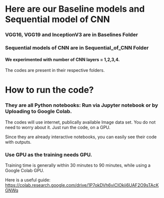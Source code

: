 # Here are our Baseline models and Sequential model of CNN

### VGG16, VGG19 and InceptionV3 are in Baselines Folder

### Sequential models of CNN are in Sequential_of_CNN Folder

#### We experimented with number of CNN layers = 1,2,3,4.

The codes are present in their respective folders.

# How to run the code?

### They are all Python notebooks: Run via Jupyter notebook or by Uploading to Google Colab.

The codes will use internet, publically available Image data set. You do not need to worry about it. Just run the code, on a GPU. 

Since they are already interactive notebooks, you can easily see their code with outputs.

### Use GPU as the training needs GPU.

Training time is generally within 30 minutes to 90 minutes, while using a Google Colab GPU.

Here is a useful guide: https://colab.research.google.com/drive/1P7okDVh6viCIOkii6UAF2O9sTAcKGNWq

